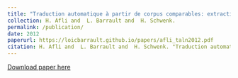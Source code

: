 ```yaml
---
title: "Traduction automatique à partir de corpus comparables: extraction de phrases parallèles à partir de données comparables multimodales"
collection: H. Afli and  L. Barrault and  H. Schwenk.
permalink: /publication/
date: 2012
paperurl: https://loicbarrault.github.io/papers/afli_taln2012.pdf
citation: H. Afli and  L. Barrault and  H. Schwenk. "Traduction automatique à partir de corpus comparables: extraction de phrases parallèles à partir de données comparables multimodales" <i>, TALN 
---
```

[Download paper here](https://loicbarrault.github.io/papers/afli_taln2012.pdf)